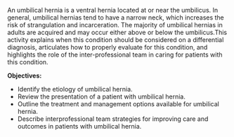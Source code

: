 An umbilical hernia is a ventral hernia located at or near the umbilicus. In general, umbilical hernias tend to have a narrow neck, which increases the risk of strangulation and incarceration. The majority of umbilical hernias in adults are acquired and may occur either above or below the umbilicus.This activity explains when this condition should be considered on a differential diagnosis, articulates how to properly evaluate for this condition, and highlights the role of the inter-professional team in caring for patients with this condition.

**Objectives:**
- Identify the etiology of umbilical hernia.
- Review the presentation of a patient with umbilical hernia.
- Outline the treatment and management options available for umbilical hernia.
- Describe interprofessional team strategies for improving care and outcomes in patients with umbilical hernia.